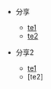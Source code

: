 <!-- 自定义导航栏 -->
* 分享
    * [te1](te1.md)
    * [te2](te2.md)

* 分享2
    * [te1](te1.md)
    * [te2]
